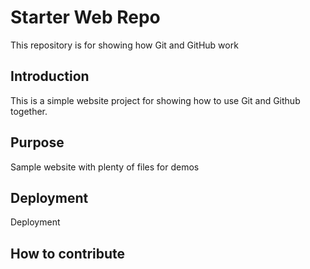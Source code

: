 # Starter Web Repo

This repository is for showing how Git and GitHub work


## Introduction

This is a simple website project for showing how to use Git and Github together.

## Purpose

Sample website with plenty of files for demos

## Deployment

Deployment
## How to contribute